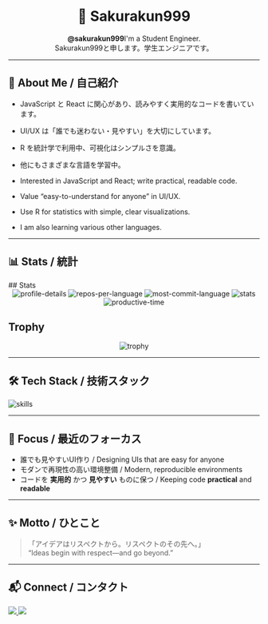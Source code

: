 <!-- =========================
    🌸 Welcome / ようこそ
========================= -->
<div align="center">
  <h1>🌸 Sakurakun999</h1>
  <p>
    <strong>@sakurakun999</strong>I'm a Student Engineer.<br />
    Sakurakun999と申します。学生エンジニアです。
  </p>
</div>

---

## 👋 About Me / 自己紹介
- JavaScript と React に関心があり、読みやすく実用的なコードを書いています。  
- UI/UX は「誰でも迷わない・見やすい」を大切にしています。  
- R を統計学で利用中、可視化はシンプルさを意識。
- 他にもさまざまな言語を学習中。
  
- Interested in JavaScript and React; write practical, readable code.  
- Value “easy-to-understand for anyone” in UI/UX.  
- Use R for statistics with simple, clear visualizations.
- I am also learning various other languages.

---

## 📊 Stats / 統計
<!-- GitHub Stats -->## Stats
<div align="center">

  <img src="https://github-profile-summary-cards.vercel.app/api/cards/profile-details?username=sakurakun999&theme=nord_dark" alt="profile-details" />

  <img src="https://github-profile-summary-cards.vercel.app/api/cards/repos-per-language?username=sakurakun999&theme=nord_dark" alt="repos-per-language" />
  <img src="https://github-profile-summary-cards.vercel.app/api/cards/most-commit-language?username=sakurakun999&theme=nord_dark" alt="most-commit-language" />

  <img src="https://github-profile-summary-cards.vercel.app/api/cards/stats?username=sakurakun999&theme=nord_dark" alt="stats" />
  <img src="https://github-profile-summary-cards.vercel.app/api/cards/productive-time?username=sakurakun999&theme=nord_dark&utcOffset=9" alt="productive-time" />

</div>

## Trophy
<div align="center">

  <img src="https://github-profile-trophy.vercel.app/?username=sakurakun999&theme=nord_dark&margin-w=8&margin-h=8" alt="trophy" />

</div>


---

## 🛠 Tech Stack / 技術スタック
<!-- Skill Icons (simple, unified height) -->
<p>
<img src="https://skillicons.dev/icons?i=js,react,html,css,r,cloudflare,github,python,ruby&perline=10" alt="skills" />
</p>

---

## 🎯 Focus / 最近のフォーカス
- 誰でも見やすいUI作り / Designing UIs that are easy for anyone  
- モダンで再現性の高い環境整備 / Modern, reproducible environments  
- コードを <strong>実用的</strong> かつ <strong>見やすい</strong> ものに保つ / Keeping code <strong>practical</strong> and <strong>readable</strong>  

---

## ✨ Motto / ひとこと
> 「アイデアはリスペクトから。リスペクトのその先へ。」  
> “Ideas begin with respect—and go beyond.”

---

## 📬 Connect / コンタクト
<p>
  <a href="https://github.com/sakurakun999">
    <img src="https://img.shields.io/badge/GitHub-@sakurakun999-181717?logo=github&style=flat" />
  </a>
  <a href="https://qiita.com/sakurakun999">
    <img src="https://img.shields.io/badge/qiita-@sakurakun999-181717?logo=qiita&style=flat" />
  </a>
  <!-- ほかにZennやQiita等があれば追記 -->
</p>

